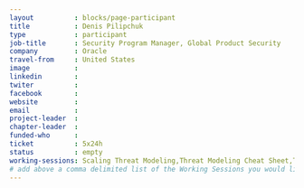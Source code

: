 ```yaml
---
layout          : blocks/page-participant
title           : Denis Pilipchuk
type            : participant
job-title       : Security Program Manager, Global Product Security
company         : Oracle
travel-from     : United States
image           :
linkedin        :
twiter          :
facebook        :
website         :
email           :
project-leader  :
chapter-leader  :
funded-who      :
ticket          : 5x24h
status          : empty
working-sessions: Scaling Threat Modeling,Threat Modeling Cheat Sheet,Threat Modeling Templates,Threat Modeling Tools,Lightweight Threat Modeling Process,Threat Modeling Cloud Migrations,Mobile Security Testing Guide (MSTG)
# add above a comma delimited list of the Working Sessions you would like to attend (use the session's title)
---
```


<!-- put more details about participant here -->
